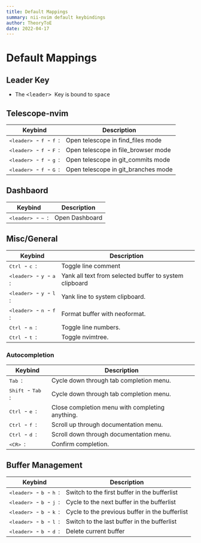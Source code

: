 ```yaml
---
title: Default Mappings
summary: nii-nvim default keybindings
author: TheoryToE
date: 2022-04-17
---
```


# Default Mappings

## Leader Key

-   The <kbd> <leader\> </kbd> Key is bound to <kbd>space</kbd>

## Telescope-nvim

| Keybind                                                   | Description                         |
| --------------------------------------------------------- | ----------------------------------- |
| <kbd> <leader\> </kbd> - <kbd> f </kbd> - <kbd> f </kbd>: | Open telescope in find_files mode   |
| <kbd> <leader\> </kbd> - <kbd> f </kbd> - <kbd> F </kbd>: | Open telescope in file_browser mode |
| <kbd> <leader\> </kbd> - <kbd> f </kbd> - <kbd> g </kbd>: | Open telescope in git_commits mode  |
| <kbd> <leader\> </kbd> - <kbd> f </kbd> - <kbd> G </kbd>: | Open telescope in git_branches mode |

## Dashbaord

| Keybind                                  | Description    |
| ---------------------------------------- | -------------- |
| <kbd> <leader\> </kbd> - <kbd> ~ </kbd>: | Open Dashboard |

## Misc/General

| Keybind                                                   | Description                                            |
| --------------------------------------------------------- | ------------------------------------------------------ |
| <kbd> Ctrl </kbd> - <kbd> c </kbd>:                       | Toggle line comment                                    |
| <kbd> <leader\> </kbd> - <kbd> y </kbd> - <kbd> a </kbd>: | Yank all text from selected buffer to system clipboard |
| <kbd> <leader\> </kbd> - <kbd> y </kbd> - <kbd> l </kbd>: | Yank line to system clipboard.                         |
| <kbd> <leader\> </kbd> - <kbd> n </kbd> - <kbd> f </kbd>: | Format buffer with neoformat.                          |
| <kbd> Ctrl </kbd> - <kbd> n </kbd>:                       | Toggle line numbers.                                   |
| <kbd> Ctrl </kbd> - <kbd> t </kbd>:                       | Toggle nvimtree.                                       |

### Autocompletion

| Keybind                                | Description                                     |
| -------------------------------------- | ----------------------------------------------- |
| <kbd> Tab </kbd>:                      | Cycle down through tab completion menu.         |
| <kbd> Shift </kbd> - <kbd> Tab </kbd>: | Cycle down through tab completion menu.         |
| <kbd> Ctrl </kbd> - <kbd> e </kbd>:    | Close completion menu with completing anything. |
| <kbd> Ctrl </kbd> - <kbd> f </kbd>:    | Scroll up through documentation menu.           |
| <kbd> Ctrl </kbd> - <kbd> d </kbd>:    | Scroll down through documentation menu.         |
| <kbd> <CR\> </kbd>:                    | Confirm completion.                             |

## Buffer Management

| Keybind                                                   | Description                                    |
| --------------------------------------------------------- | ---------------------------------------------- |
| <kbd> <leader\> </kbd> - <kbd> b </kbd> - <kbd> h </kbd>: | Switch to the first buffer in the bufferlist   |
| <kbd> <leader\> </kbd> - <kbd> b </kbd> - <kbd> j </kbd>: | Cycle to the next buffer in the bufferlist     |
| <kbd> <leader\> </kbd> - <kbd> b </kbd> - <kbd> k </kbd>: | Cycle to the previous buffer in the bufferlist |
| <kbd> <leader\> </kbd> - <kbd> b </kbd> - <kbd> l </kbd>: | Switch to the last buffer in the bufferlist    |
| <kbd> <leader\> </kbd> - <kbd> b </kbd> - <kbd> d </kbd>: | Delete current buffer                          |
